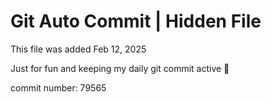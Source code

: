 # Git Auto Commit | Hidden File

This file was added Feb 12, 2025

Just for fun and keeping my daily git commit active 🤪

commit number: 79565
